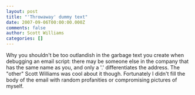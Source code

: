 ```yaml
---
layout: post
title: "'Throwaway' dummy text"
date: 2007-09-06T00:00:00.000Z
comments: false
author: Scott Williams
categories: []
---
```

Why you shouldn't be too outlandish in the garbage text you create when debugging an email script: there may be someone else in the company that has the same name as you, and only a '.' differentiates the address. The "other" Scott Williams was cool about it though. Fortunately I didn't fill the body of the email with random profanities or compromising pictures of myself.
